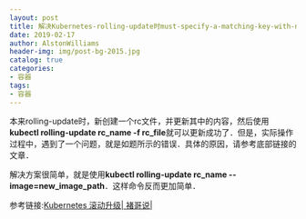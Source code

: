 ```yaml
---
layout: post
title: 解决Kubernetes-rolling-update时must-specify-a-matching-key-with-non-equal
date: 2019-02-17
author: AlstonWilliams
header-img: img/post-bg-2015.jpg
catalog: true
categories:
- 容器
tags:
- 容器
---
```

本来rolling-update时，新创建一个rc文件，并更新其中的内容，然后使用**kubectl rolling-update rc_name -f rc_file**就可以更新成功了．但是，实际操作过程中，遇到了一个问题，就是如题所示的错误．具体的原因，请参考底部链接的文章．

解决方案很简单，就是使用**kubectl rolling-update rc_name --image=new_image_path**．这样命令反而更加简单．

参考链接:[Kubernetes 滚动升级| 褚哥说|](http://valleylord.github.io/post/201603-kubernetes-roll/)

